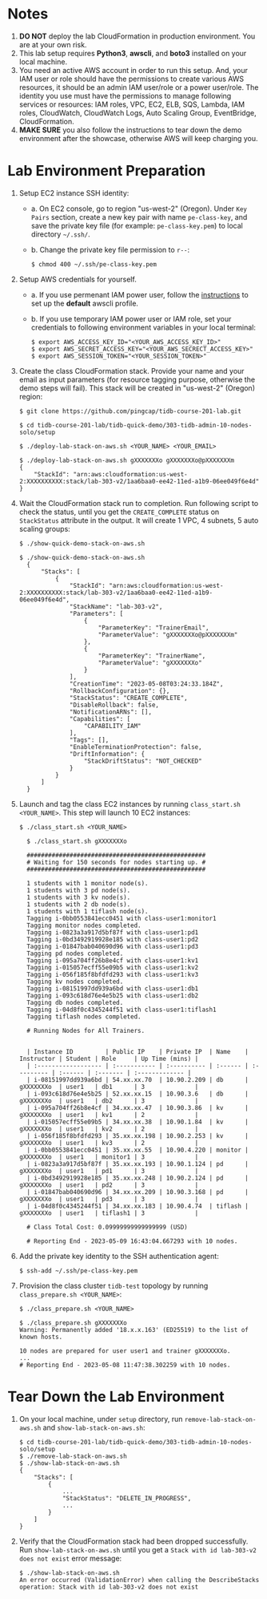 # Notes
1. **DO NOT** deploy the lab CloudFormation in production environment. You are at your own risk.
2. This lab setup requires **Python3**, **awscli**, and **boto3** installed on your local machine.
3. You need an active AWS account in order to run this setup. And, your IAM user or role should have the permissions to create various AWS resources, it should be an admin IAM user/role or a power user/role. The identity you use must have the permissions to manage following services or resources: IAM roles, VPC, EC2, ELB, SQS, Lambda, IAM roles, CloudWatch, CloudWatch Logs, Auto Scaling Group, EventBridge, CloudFormation. 
4. **MAKE SURE** you also follow the instructions to tear down the demo environment after the showcase, otherwise AWS will keep charging you.

# Lab Environment Preparation
1. Setup EC2 instance SSH identity:

    + a. On EC2 console, go to region "us-west-2" (Oregon). Under `Key Pairs` section, create a new key pair with name `pe-class-key`, and save the private key file (for example: `pe-class-key.pem`) to local directory `~/.ssh/`.

    + b. Change the private key file permission to `r--`:
      ```
      $ chmod 400 ~/.ssh/pe-class-key.pem
      ```

2. Setup AWS credentials for yourself.
   
    + a. If you use permenant IAM power user, follow the [instructions](https://docs.aws.amazon.com/cli/latest/userguide/getting-started-quickstart.html) to set up the **default** awscli profile.

    + b. If you use temporary IAM power user or IAM role, set your credentials to following environment variables in your local terminal:
      ```
      $ export AWS_ACCESS_KEY_ID="<YOUR_AWS_ACCESS_KEY_ID>"
      $ export AWS_SECRET_ACCESS_KEY="<YOUR_AWS_SECRECT_ACCESS_KEY>"
      $ export AWS_SESSION_TOKEN="<YOUR_SESSION_TOKEN>"
      ```

3. Create the class CloudFormation stack. Provide your name and your email as input parameters (for resource tagging purpose, otherwise the demo steps will fail). This stack will be created in "us-west-2" (Oregon) region:
    ```
    $ git clone https://github.com/pingcap/tidb-course-201-lab.git
    ```
    ```
    $ cd tidb-course-201-lab/tidb-quick-demo/303-tidb-admin-10-nodes-solo/setup
    ```
    ```
    $ ./deploy-lab-stack-on-aws.sh <YOUR_NAME> <YOUR_EMAIL>
    ```
    ```
    $ ./deploy-lab-stack-on-aws.sh gXXXXXXXo gXXXXXXXo@pXXXXXXXm
    {
        "StackId": "arn:aws:cloudformation:us-west-2:XXXXXXXXXX:stack/lab-303-v2/1aa6baa0-ee42-11ed-a1b9-06ee049f6e4d"
    }
    ```

4. Wait the CloudFormation stack run to completion. Run following script to check the status, until you get the `CREATE_COMPLETE` status on `StackStatus` attribute in the output. It will create 1 VPC, 4 subnets, 5 auto scaling groups:
    ```
    $ ./show-quick-demo-stack-on-aws.sh
    ``` 
    ```
    $ ./show-quick-demo-stack-on-aws.sh 
      {
          "Stacks": [
              {
                  "StackId": "arn:aws:cloudformation:us-west-2:XXXXXXXXXX:stack/lab-303-v2/1aa6baa0-ee42-11ed-a1b9-06ee049f6e4d",
                  "StackName": "lab-303-v2",
                  "Parameters": [
                      {
                          "ParameterKey": "TrainerEmail",
                          "ParameterValue": "gXXXXXXXo@pXXXXXXXm"
                      },
                      {
                          "ParameterKey": "TrainerName",
                          "ParameterValue": "gXXXXXXXo"
                      }
                  ],
                  "CreationTime": "2023-05-08T03:24:33.184Z",
                  "RollbackConfiguration": {},
                  "StackStatus": "CREATE_COMPLETE",
                  "DisableRollback": false,
                  "NotificationARNs": [],
                  "Capabilities": [
                      "CAPABILITY_IAM"
                  ],
                  "Tags": [],
                  "EnableTerminationProtection": false,
                  "DriftInformation": {
                      "StackDriftStatus": "NOT_CHECKED"
                  }
              }
          ]
      }
    ```

5. Launch and tag the class EC2 instances by running `class_start.sh <YOUR_NAME>`. This step will launch 10 EC2 instances:
    ```
    $ ./class_start.sh <YOUR_NAME>
    ```
    ```
      $ ./class_start.sh gXXXXXXXo

      ##################################################
      # Waiting for 150 seconds for nodes starting up. #
      ##################################################

      1 students with 1 monitor node(s).
      1 students with 3 pd node(s).
      1 students with 3 kv node(s).
      1 students with 2 db node(s).
      1 students with 1 tiflash node(s).
      Tagging i-0bb0553841ecc0451 with class-user1:monitor1
      Tagging monitor nodes completed.
      Tagging i-0823a3a917d5bf87f with class-user1:pd1
      Tagging i-0bd3492919928e185 with class-user1:pd2
      Tagging i-01847bab040690d96 with class-user1:pd3
      Tagging pd nodes completed.
      Tagging i-095a704ff26b8e4cf with class-user1:kv1
      Tagging i-015057ecff55e09b5 with class-user1:kv2
      Tagging i-056f185f8bfdfd293 with class-user1:kv3
      Tagging kv nodes completed.
      Tagging i-08151997dd939a6bd with class-user1:db1
      Tagging i-093c618d76e4e5b25 with class-user1:db2
      Tagging db nodes completed.
      Tagging i-04d8f0c4345244f51 with class-user1:tiflash1
      Tagging tiflash nodes completed.

      # Running Nodes for All Trainers.


      | Instance ID         | Public IP    | Private IP  | Name    | Instructor | Student | Role     | Up Time (mins) |
      | :------------------ | :----------- | :---------- | :------ | :--------- | :------ | :------- | :------------- |
      | i-08151997dd939a6bd | 54.xx.xx.70  | 10.90.2.209 | db      | gXXXXXXXo  | user1   | db1      | 3              |
      | i-093c618d76e4e5b25 | 52.xx.xx.15  | 10.90.3.6   | db      | gXXXXXXXo  | user1   | db2      | 3              |
      | i-095a704ff26b8e4cf | 34.xx.xx.47  | 10.90.3.86  | kv      | gXXXXXXXo  | user1   | kv1      | 2              |
      | i-015057ecff55e09b5 | 34.xx.xx.38  | 10.90.1.84  | kv      | gXXXXXXXo  | user1   | kv2      | 2              |
      | i-056f185f8bfdfd293 | 35.xx.xx.198 | 10.90.2.253 | kv      | gXXXXXXXo  | user1   | kv3      | 2              |
      | i-0bb0553841ecc0451 | 35.xx.xx.55  | 10.90.4.220 | monitor | gXXXXXXXo  | user1   | monitor1 | 3              |
      | i-0823a3a917d5bf87f | 35.xx.xx.193 | 10.90.1.124 | pd      | gXXXXXXXo  | user1   | pd1      | 3              |
      | i-0bd3492919928e185 | 35.xx.xx.248 | 10.90.2.124 | pd      | gXXXXXXXo  | user1   | pd2      | 3              |
      | i-01847bab040690d96 | 34.xx.xx.209 | 10.90.3.168 | pd      | gXXXXXXXo  | user1   | pd3      | 3              |
      | i-04d8f0c4345244f51 | 34.xx.xx.183 | 10.90.4.74  | tiflash | gXXXXXXXo  | user1   | tiflash1 | 3              |

      # Class Total Cost: 0.09999999999999999 (USD)

      # Reporting End - 2023-05-09 16:43:04.667293 with 10 nodes.
    ```

6. Add the private key identity to the SSH authentication agent:
    ```
    $ ssh-add ~/.ssh/pe-class-key.pem
    ```

7.  Provision the class cluster `tidb-test` topology by running `class_prepare.sh <YOUR_NAME>`:
    ```
    $ ./class_prepare.sh <YOUR_NAME>
    ```
    ```
    $ ./class_prepare.sh gXXXXXXXo
    Warning: Permanently added '18.x.x.163' (ED25519) to the list of known hosts.

    10 nodes are prepared for user user1 and trainer gXXXXXXXo.
    ...
    # Reporting End - 2023-05-08 11:47:38.302259 with 10 nodes.
    ```

# Tear Down the Lab Environment
1. On your local machine, under `setup` directory, run `remove-lab-stack-on-aws.sh` and `show-lab-stack-on-aws.sh`:
   ```
   $ cd tidb-course-201-lab/tidb-quick-demo/303-tidb-admin-10-nodes-solo/setup
   $ ./remove-lab-stack-on-aws.sh 
   $ ./show-lab-stack-on-aws.sh 
   {
       "Stacks": [
           {
               ...
               "StackStatus": "DELETE_IN_PROGRESS",
               ...
           }
       ]
   }
   ```

2. Verify that the CloudFormation stack had been dropped successfully. Run `show-lab-stack-on-aws.sh` until you get a `Stack with id lab-303-v2 does not exist` error message:
   ```
   $ ./show-lab-stack-on-aws.sh
   An error occurred (ValidationError) when calling the DescribeStacks operation: Stack with id lab-303-v2 does not exist
   ```